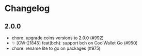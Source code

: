 # Changelog


## 2.0.0
- chore: upgrade coins versions to 2.0.0 (#992)
- ✨ [CW-21845] feat(bch): support bch on CoolWallet Go  (#950)
- chore: rename lite to go on packages (#975)
